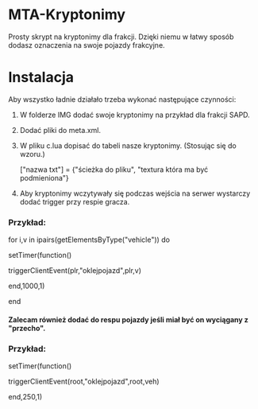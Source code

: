 # MTA-Kryptonimy

Prosty skrypt na kryptonimy dla frakcji. Dzięki niemu w łatwy sposób dodasz oznaczenia na swoje pojazdy frakcyjne.


# Instalacja

Aby wszystko ładnie działało trzeba wykonać następujące czynności:
1. W folderze IMG dodać swoje kryptonimy na przykład dla frakcji SAPD.
2. Dodać pliki do meta.xml.
3. W pliku c.lua dopisać do tabeli nasze kryptonimy. (Stosując się do wzoru.)
   
   ["nazwa txt"] = {"ścieżka do pliku", "textura która ma być podmieniona"}

4. Aby kryptonimy wczytywały się podczas wejścia na serwer wystarczy dodać trigger przy respie gracza.



### Przykład:
for i,v in ipairs(getElementsByType("vehicle")) do

setTimer(function()

   triggerClientEvent(plr,"oklejpojazd",plr,v)	

end,1000,1)

end


#### Zalecam również dodać do respu pojazdy jeśli miał być on wyciągany z "przecho".
### Przykład:

setTimer(function()

   triggerClientEvent(root,"oklejpojazd",root,veh)	

end,250,1)



